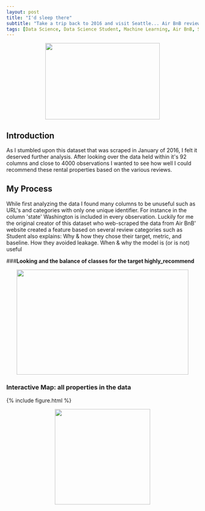 ```yaml
---
layout: post
title: "I'd sleep there"
subtitle: "Take a trip back to 2016 and visit Seattle... Air BnB reviews"
tags: [Data Science, Data Science Student, Machine Learning, Air BnB, Seattle]
---
```

<p align="center">
  <img width="300" height="200" src="https://i.imgur.com/aMYAXoi.png?1" class="align-center">
</p>


## **Introduction**
As I stumbled upon this dataset that was scraped in January of 2016, I felt it deserved further analysis. After looking over the data held within it's 92 columns and close to 4000 observations I wanted to see how well I could recommend these rental properties based on the various reviews. 

## **My Process**
While first analyzing the data I found many columns to be unuseful such as URL's and categories with only one unique identifier. For instance in the column 'state' Washington is included in every observation. Luckily for me the original creator of this dataset who web-scraped the data from Air BnB' website created a feature based on several review categories such as  Student also explains: Why & how they chose their target, metric, and baseline. How they avoided leakage. When & why the model is (or is not) useful

###**Looking and the balance of classes for the target highly_recommend**
<p align="center">
  <img width="450" height="275" src="https://i.imgur.com/NZuv8Bf.png" class="align-center">
</p>


### **Interactive Map: all properties in the data**
{% include figure.html %}









<p align="center">
  <img width="250" height="250" src="https://i.imgur.com/n4NVO3e.png" class="align-center">
</p>
